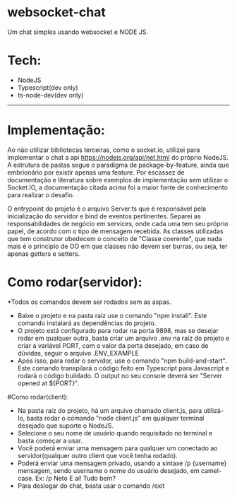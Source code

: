 # websocket-chat
Um chat simples usando websocket e NODE JS.

# Tech:
- NodeJS
- Typescript(dev only)
- ts-node-dev(dev only)

----
# Implementação:

Ao não utilizar bibliotecas terceiras, como o socket.io, utilizei para implementar o chat a api https://nodejs.org/api/net.html 
do próprio NodeJS. A estrutura de pastas segue o paradigma de package-by-feature, ainda que embrionário por existir apenas uma feature.
Por escassez de documentação e literatura sobre exemplos de implementação sem utilizar o Socket.IO, a documentação citada acima foi a
maior fonte de conhecimento para realizar o desafio.

O entrypoint do projeto é o arquivo Server.ts que é responsável pela inicialização do servidor e bind de eventos pertinentes. 
Separei as responsabilidades de negócio em services, onde cada uma tem seu próprio papel, de acordo com o tipo de mensagem recebida.
As classes utilizadas que tem construtor obedecem o conceito de "Classe coerente", que nada mais é o princípio de OO em que classes
não devem ser burras, ou seja, ter apenas getters e setters.

# Como rodar(servidor):

*Todos os comandos devem ser rodados sem as aspas.

- Baixe o projeto e na pasta raíz use o comando "npm install". Este comando instalará as dependências do projeto.
- O projeto está configurado para rodar na porta 9898, mas se desejar rodar em qualquer outra, basta criar um arquivo .env na raíz do projeto e 
criar a variável PORT, com o valor da porta desejado, em caso de dúvidas, seguir o arquivo .ENV_EXAMPLE
- Após isso, para rodar o servidor, use o comando "npm build-and-start". Este comando transpilará o código feito em Typescript para Javascript
e rodará o código buildado. O output no seu console deverá ser "Server opened at ${PORT}".

#Como rodar(client):
- Na pasta raíz do projeto, há um arquivo chamado client.js, para utilizá-lo, basta rodar o comando "node client.js" em qualquer terminal desejado
que suporte o NodeJS.
- Selecione o seu nome de usuário quando requisitado no terminal e basta começar a usar.
- Você poderá enviar uma mensagem para qualquer um conectado ao servidor(qualquer outro client que você tenha rodado).
- Poderá enviar uma mensagem privado, usando a sintaxe /p {username} mensagem, sendo username o nome do usuário desejado, em camel-case. Ex: /p Neto E aí! Tudo bem?
- Para deslogar do chat, basta usar o comando /exit

  
